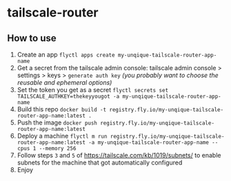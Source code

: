 # tailscale-router

## How to use
1. Create an app  `flyctl apps create my-unqique-tailscale-router-app-name`
2. Get a secret from the tailscale admin console: tailscale admin console > settings > keys > `generate auth key` _(you probably want to choose the reusable and ephemeral options)_
3. Set the token you get as a secret `flyctl secrets set TAILSCALE_AUTHKEY=thekeyyougot -a my-unqique-tailscale-router-app-name`
4. Build this repo `docker build -t registry.fly.io/my-unqique-tailscale-router-app-name:latest .`
5. Push the image `docker push registry.fly.io/my-unqique-tailscale-router-app-name:latest`
6. Deploy a machine `flyctl m run registry.fly.io/my-unqique-tailscale-router-app-name:latest -a my-unqique-tailscale-router-app-name --cpus 1 --memory 256`
7. Follow steps `3` and `5` of https://tailscale.com/kb/1019/subnets/ to enable subnets for the machine that got automatically configured
8. Enjoy

